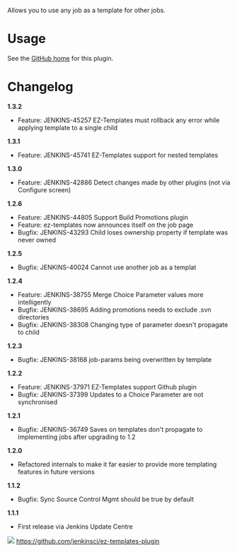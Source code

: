 Allows you to use any job as a template for other jobs.

# Usage

See the [GitHub home](https://github.com/jenkinsci/ez-templates-plugin)
for this plugin.

# Changelog

**1.3.2**

-   Feature: JENKINS-45257 EZ-Templates must rollback any error while
    applying template to a single child

**1.3.1**

-   Feature: JENKINS-45741 EZ-Templates support for nested templates

**1.3.0**

-   Feature: JENKINS-42886 Detect changes made by other plugins (not via
    Configure screen)

**1.2.6**

-   Feature: JENKINS-44805 Support Build Promotions plugin
-   Feature: ez-templates now announces itself on the job page
-   Bugfix: JENKINS-43293 Child loses ownership property if template was
    never owned

**1.2.5**

-   Bugfix: JENKINS-40024 Cannot use another job as a templat

**1.2.4**

-   Feature: JENKINS-38755 Merge Choice Parameter values more
    intelligently
-   Bugfix: JENKINS-38695 Adding promotions needs to exclude .svn
    directories
-   Bugfix: JENKINS-38308 Changing type of parameter doesn't propagate
    to child

**1.2.3**

-   Bugfix: JENKINS-38168 job-params being overwritten by template

**1.2.2**

-   Feature: JENKINS-37971 EZ-Templates support Github plugin
-   Bugfix: JENKINS-37399 Updates to a Choice Parameter are not
    synchronised

**1.2.1**

-   Bugfix: JENKINS-36749 Saves on templates don't propagate to
    implementing jobs after upgrading to 1.2

**1.2.0**

-   Refactored internals to make it far easier to provide more
    templating features in future versions

**1.1.2**

-   Bugfix: Sync Source Control Mgmt should be true by default

**1.1.1**

-   First release via Jenkins Update Centre

![](http://jenkins.ci.cloudbees.com/buildStatus/icon?job=plugins/ez-templates-plugin)
<https://github.com/jenkinsci/ez-templates-plugin>
